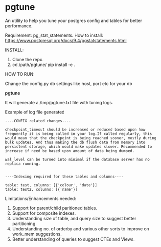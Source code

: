 # pgtune
An utility to help you tune your postgres config and tables for better performance.

Requirement:
pg_stat_statements. How to install: https://www.postgresql.org/docs/9.4/pgstatstatements.html

INSTALL:
1. Clone the repo.
2. cd /path/pgtune/ pip install -e . 

HOW TO RUN:

Change the config.py db settings like host, port etc for your db

**pgtune**

It will generate a /tmp/pgtune.txt file with tuning logs. 

Example of log file generated 
```
----CONFIG related changes----

checkpoint_timeout should be increased or reduced based upon how frequently it is being called in your log.If called regularly, this would mean that the checkpoint is being reached sooner, mostly during bulk updates. And thus making the db flush data from memory into persistent storage, which would make updates slower. Recommended to increase if need be based upon amount of data being dumped.

wal_level can be turned into minimal if the database server has no replica running.


----Indexing required for these tables and columns----

table: test, columns: [{'colour', 'date'}]
table: test2, columns: [{'name'}]
```
Limitations/Enhancements needed:
1. Support for parent/child paritioned tables. 
2. Support for composite indexes. 
3. Understanding size of table, and query size to suggest better partitioning. 
4. Understanding no. of orderby and various other sorts to improve on work_mem suggestions.
5. Better understanding of queries to suggest CTEs and Views. 

